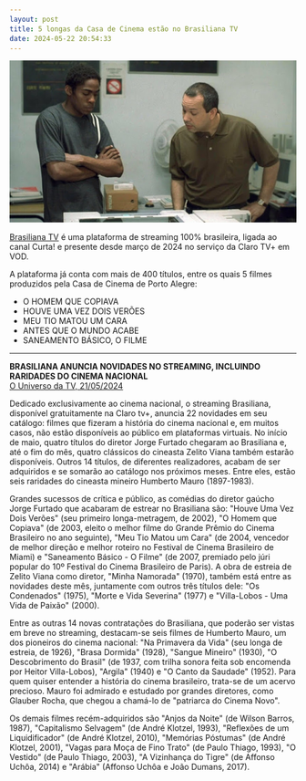 ```yaml
---
layout: post
title: 5 longas da Casa de Cinema estão no Brasiliana TV
date: 2024-05-22 20:54:33
---
```

![](/uploads/hqc-andre-gomide.jpg)

[Brasiliana TV](https://www.clarotvmais.com.br/pagina/home-brasiliana-tv,filmes/168721) é uma plataforma de streaming 100% brasileira, ligada ao canal Curta! e presente desde março de 2024 no serviço da Claro TV+ em VOD.

A plataforma já conta com mais de 400 títulos, entre os quais 5 filmes produzidos pela Casa de Cinema de Porto Alegre:

* O HOMEM QUE COPIAVA
* HOUVE UMA VEZ DOIS VERÕES
* MEU TIO MATOU UM CARA
* ANTES QUE O MUNDO ACABE
* SANEAMENTO BÁSICO, O FILME

- - -

**BRASILIANA ANUNCIA NOVIDADES NO STREAMING, INCLUINDO RARIDADES DO CINEMA NACIONAL**\
[O Universo da TV, 21/05/2024](https://www.ouniversodatv.com/2024/05/brasiliana-anuncia-novidades-no.html)


Dedicado exclusivamente ao cinema nacional, o streaming Brasiliana, disponível gratuitamente na Claro tv+, anuncia 22 novidades em seu catálogo: filmes que fizeram a história do cinema nacional e, em muitos casos, não estão disponíveis ao público em plataformas virtuais. No início de maio, quatro títulos do diretor Jorge Furtado chegaram ao Brasiliana e, até o fim do mês, quatro clássicos do cineasta Zelito Viana também estarão disponíveis. Outros 14 títulos, de diferentes realizadores, acabam de ser adquiridos e se somarão ao catálogo nos próximos meses. Entre eles, estão seis raridades do cineasta mineiro Humberto Mauro (1897-1983).

Grandes sucessos de crítica e público, as comédias do diretor gaúcho Jorge Furtado que acabaram de estrear no Brasiliana são: "Houve Uma Vez Dois Verões" (seu primeiro longa-metragem, de 2002), "O Homem que Copiava" (de 2003, eleito o melhor filme do Grande Prêmio do Cinema Brasileiro no ano seguinte), "Meu Tio Matou um Cara" (de 2004, vencedor de melhor direção e melhor roteiro no Festival de Cinema Brasileiro de Miami) e "Saneamento Básico - O Filme" (de 2007, premiado pelo júri popular do 10º Festival do Cinema Brasileiro de Paris). A obra de estreia de Zelito Viana como diretor, "Minha Namorada" (1970), também está entre as novidades deste mês, juntamente com outros três títulos dele: "Os Condenados" (1975), "Morte e Vida Severina" (1977) e "Villa-Lobos - Uma Vida de Paixão" (2000).

Entre as outras 14 novas contratações do Brasiliana, que poderão ser vistas em breve no streaming, destacam-se seis filmes de Humberto Mauro, um dos pioneiros do cinema nacional: "Na Primavera da Vida" (seu longa de estreia, de 1926), "Brasa Dormida" (1928), "Sangue Mineiro" (1930), "O Descobrimento do Brasil" (de 1937, com trilha sonora feita sob encomenda por Heitor Villa-Lobos), "Argila" (1940) e "O Canto da Saudade" (1952). Para quem quiser entender a história do cinema brasileiro, trata-se de um acervo precioso. Mauro foi admirado e estudado por grandes diretores, como Glauber Rocha, que chegou a chamá-lo de "patriarca do Cinema Novo".

Os demais filmes recém-adquiridos são "Anjos da Noite" (de Wilson Barros, 1987), "Capitalismo Selvagem" (de André Klotzel, 1993), "Reflexões de um Liquidificador" (de André Klotzel, 2010), "Memórias Póstumas" (de André Klotzel, 2001), "Vagas para Moça de Fino Trato" (de Paulo Thiago, 1993), "O Vestido" (de Paulo Thiago, 2003), "A Vizinhança do Tigre" (de Affonso Uchôa, 2014) e "Arábia" (Affonso Uchôa e João Dumans, 2017).